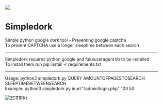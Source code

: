 <a href="https://www.buymeacoffee.com/Tommi"><img src="https://img.buymeacoffee.com/button-api/?text=Buy me a Coffeec&emoji=☕&slug=Tommi&button_colour=FFDD00&font_colour=000000&font_family=Cookie&outline_colour=000000&coffee_colour=ffffff" /></a>

# Simpledork
Simple python google dork tool - Preventing google captcha<br>
To prevent CAPTCHA use a longer sleeptime between each search

***********************************************************
Simpledork requires python google and fakeuseragent lib to be installed <br />
To install them run pip install -r requirements.txt
***********************************************************

Usage: python3 simpledork.py QUERY AMOUNTOFPAGESTOSEARCH SLEEPTIMEBETWEENSEARCH <br />
Example: python3 simpledork.py inurl:"/admin/login.php" 100 50

![ZCR1RKt](https://github.com/thegrreat1/Simpledork/assets/63957530/ba82c5d8-2df7-423c-9d5e-5df9e021ae0b)
